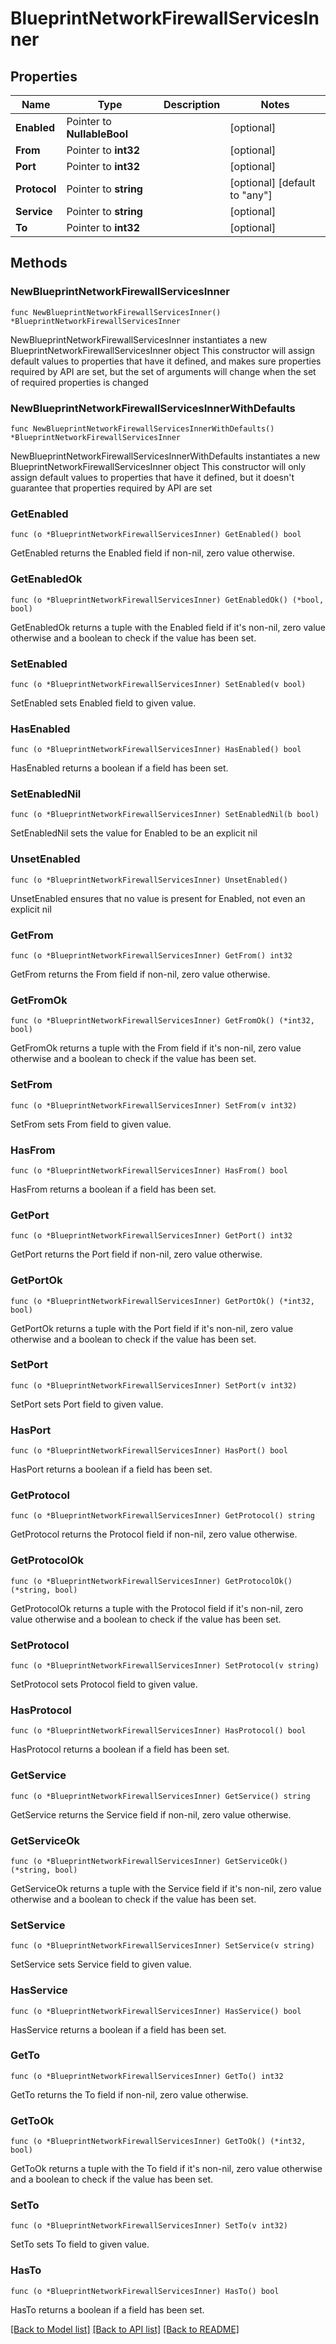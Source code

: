 # BlueprintNetworkFirewallServicesInner

## Properties

Name | Type | Description | Notes
------------ | ------------- | ------------- | -------------
**Enabled** | Pointer to **NullableBool** |  | [optional] 
**From** | Pointer to **int32** |  | [optional] 
**Port** | Pointer to **int32** |  | [optional] 
**Protocol** | Pointer to **string** |  | [optional] [default to "any"]
**Service** | Pointer to **string** |  | [optional] 
**To** | Pointer to **int32** |  | [optional] 

## Methods

### NewBlueprintNetworkFirewallServicesInner

`func NewBlueprintNetworkFirewallServicesInner() *BlueprintNetworkFirewallServicesInner`

NewBlueprintNetworkFirewallServicesInner instantiates a new BlueprintNetworkFirewallServicesInner object
This constructor will assign default values to properties that have it defined,
and makes sure properties required by API are set, but the set of arguments
will change when the set of required properties is changed

### NewBlueprintNetworkFirewallServicesInnerWithDefaults

`func NewBlueprintNetworkFirewallServicesInnerWithDefaults() *BlueprintNetworkFirewallServicesInner`

NewBlueprintNetworkFirewallServicesInnerWithDefaults instantiates a new BlueprintNetworkFirewallServicesInner object
This constructor will only assign default values to properties that have it defined,
but it doesn't guarantee that properties required by API are set

### GetEnabled

`func (o *BlueprintNetworkFirewallServicesInner) GetEnabled() bool`

GetEnabled returns the Enabled field if non-nil, zero value otherwise.

### GetEnabledOk

`func (o *BlueprintNetworkFirewallServicesInner) GetEnabledOk() (*bool, bool)`

GetEnabledOk returns a tuple with the Enabled field if it's non-nil, zero value otherwise
and a boolean to check if the value has been set.

### SetEnabled

`func (o *BlueprintNetworkFirewallServicesInner) SetEnabled(v bool)`

SetEnabled sets Enabled field to given value.

### HasEnabled

`func (o *BlueprintNetworkFirewallServicesInner) HasEnabled() bool`

HasEnabled returns a boolean if a field has been set.

### SetEnabledNil

`func (o *BlueprintNetworkFirewallServicesInner) SetEnabledNil(b bool)`

 SetEnabledNil sets the value for Enabled to be an explicit nil

### UnsetEnabled
`func (o *BlueprintNetworkFirewallServicesInner) UnsetEnabled()`

UnsetEnabled ensures that no value is present for Enabled, not even an explicit nil
### GetFrom

`func (o *BlueprintNetworkFirewallServicesInner) GetFrom() int32`

GetFrom returns the From field if non-nil, zero value otherwise.

### GetFromOk

`func (o *BlueprintNetworkFirewallServicesInner) GetFromOk() (*int32, bool)`

GetFromOk returns a tuple with the From field if it's non-nil, zero value otherwise
and a boolean to check if the value has been set.

### SetFrom

`func (o *BlueprintNetworkFirewallServicesInner) SetFrom(v int32)`

SetFrom sets From field to given value.

### HasFrom

`func (o *BlueprintNetworkFirewallServicesInner) HasFrom() bool`

HasFrom returns a boolean if a field has been set.

### GetPort

`func (o *BlueprintNetworkFirewallServicesInner) GetPort() int32`

GetPort returns the Port field if non-nil, zero value otherwise.

### GetPortOk

`func (o *BlueprintNetworkFirewallServicesInner) GetPortOk() (*int32, bool)`

GetPortOk returns a tuple with the Port field if it's non-nil, zero value otherwise
and a boolean to check if the value has been set.

### SetPort

`func (o *BlueprintNetworkFirewallServicesInner) SetPort(v int32)`

SetPort sets Port field to given value.

### HasPort

`func (o *BlueprintNetworkFirewallServicesInner) HasPort() bool`

HasPort returns a boolean if a field has been set.

### GetProtocol

`func (o *BlueprintNetworkFirewallServicesInner) GetProtocol() string`

GetProtocol returns the Protocol field if non-nil, zero value otherwise.

### GetProtocolOk

`func (o *BlueprintNetworkFirewallServicesInner) GetProtocolOk() (*string, bool)`

GetProtocolOk returns a tuple with the Protocol field if it's non-nil, zero value otherwise
and a boolean to check if the value has been set.

### SetProtocol

`func (o *BlueprintNetworkFirewallServicesInner) SetProtocol(v string)`

SetProtocol sets Protocol field to given value.

### HasProtocol

`func (o *BlueprintNetworkFirewallServicesInner) HasProtocol() bool`

HasProtocol returns a boolean if a field has been set.

### GetService

`func (o *BlueprintNetworkFirewallServicesInner) GetService() string`

GetService returns the Service field if non-nil, zero value otherwise.

### GetServiceOk

`func (o *BlueprintNetworkFirewallServicesInner) GetServiceOk() (*string, bool)`

GetServiceOk returns a tuple with the Service field if it's non-nil, zero value otherwise
and a boolean to check if the value has been set.

### SetService

`func (o *BlueprintNetworkFirewallServicesInner) SetService(v string)`

SetService sets Service field to given value.

### HasService

`func (o *BlueprintNetworkFirewallServicesInner) HasService() bool`

HasService returns a boolean if a field has been set.

### GetTo

`func (o *BlueprintNetworkFirewallServicesInner) GetTo() int32`

GetTo returns the To field if non-nil, zero value otherwise.

### GetToOk

`func (o *BlueprintNetworkFirewallServicesInner) GetToOk() (*int32, bool)`

GetToOk returns a tuple with the To field if it's non-nil, zero value otherwise
and a boolean to check if the value has been set.

### SetTo

`func (o *BlueprintNetworkFirewallServicesInner) SetTo(v int32)`

SetTo sets To field to given value.

### HasTo

`func (o *BlueprintNetworkFirewallServicesInner) HasTo() bool`

HasTo returns a boolean if a field has been set.


[[Back to Model list]](../README.md#documentation-for-models) [[Back to API list]](../README.md#documentation-for-api-endpoints) [[Back to README]](../README.md)


